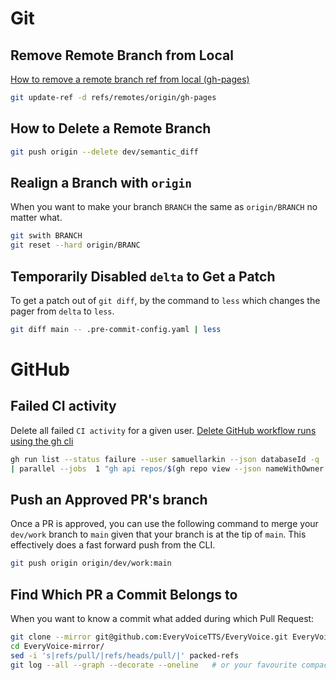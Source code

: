 # Git

## Remove Remote Branch from Local

[How to remove a remote branch ref from local (gh-pages)](https://stackoverflow.com/a/64618529)

```sh
git update-ref -d refs/remotes/origin/gh-pages
```

## How to Delete a Remote Branch

```sh
git push origin --delete dev/semantic_diff
```

## Realign a Branch with `origin`

When you want to make your branch `BRANCH` the same as `origin/BRANCH` no matter what.

```sh
git swith BRANCH
git reset --hard origin/BRANC
```

## Temporarily Disabled `delta` to Get a Patch

To get a patch out of `git diff`, by the command to `less` which changes the pager from `delta` to `less`.

```sh
git diff main -- .pre-commit-config.yaml | less
```

# GitHub

## Failed CI activity

Delete all failed `CI activity` for a given user.
[Delete GitHub workflow runs using the gh cli](https://blog.oddbit.com/post/2022-09-22-delete-workflow-runs/)

```sh
gh run list --status failure --user samuellarkin --json databaseId -q '.[].databaseId' \
| parallel --jobs  1 "gh api repos/$(gh repo view --json nameWithOwner -q .nameWithOwner)/actions/runs/{} -X DELETE"
```

## Push an Approved PR's branch

Once a PR is approved, you can use the following command to merge your `dev/work` branch to `main` given that your branch is at the tip of `main`.
This effectively does a fast forward push from the CLI.

```sh
git push origin origin/dev/work:main
```

## Find Which PR a Commit Belongs to

When you want to know a commit what added during which Pull Request:

```sh
git clone --mirror git@github.com:EveryVoiceTTS/EveryVoice.git EveryVoice-mirror
cd EveryVoice-mirror/
sed -i 's|refs/pull/|refs/heads/pull/|' packed-refs
git log --all --graph --decorate --oneline   # or your favourite compact log
```
